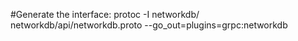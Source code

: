 #Generate the interface: protoc -I networkdb/ networkdb/api/networkdb.proto --go_out=plugins=grpc:networkdb
